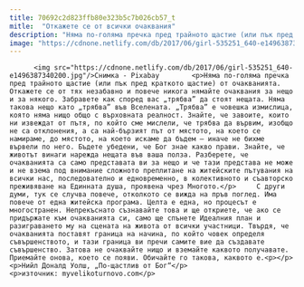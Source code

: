 ```yaml
---
title: 70692c2d823ffb80e323b5c7b026cb57_t
mitle:  "Откажете се от всички очаквания"
description: "Няма по-голяма пречка пред трайното щастие (или пък пред краткото щастие) от очакванията. Откажете се от тях незабавно и повече никога нямайте очаквания за нещо и за някого. Забравете как според вас „трябва” да стоят нещата. Няма такова нещо като „трябва” във Вселената. „Трябва” е човешка измислица, която няма нищо общо с върховната реалност. Знайте, …"
image: "https://cdnone.netlify.com/db/2017/06/girl-535251_640-e1496387340200.jpg"
---
```


          <img src="https://cdnone.netlify.com/db/2017/06/girl-535251_640-e1496387340200.jpg"/>Снимка - Pixabay        <p>Няма по-голяма пречка пред трайното щастие (или пък пред краткото щастие) от очакванията. Откажете се от тях незабавно и повече никога нямайте очаквания за нещо и за някого. Забравете как според вас „трябва” да стоят нещата. Няма такова нещо като „трябва” във Вселената. „Трябва” е човешка измислица, която няма нищо общо с върховната реалност. Знайте, че завоите, които ни извеждат от пътя, по който сме мислели, че трябва да вървим, изобщо не са отклонения, а са най-бързият път от мястото, на което се намираме, до мястото, на което искаме да бъдем – иначе не бихме вървели по него. Бъдете убедени, че Бог знае какво прави. Знайте, че животът винаги нарежда нещата във ваша полза. Разберете, че очакванията са само представата ви за нещо и че тази представа не може и не взема под внимание сложното преплитане на житейските пътувания на всички нас, последователно и едновременно, в колективното и съавторско преживяване на Единната душа, проявена чрез Многото.</p>     С други думи, тук се случва повече, отколкото се вижда на пръв поглед. Има повече от една житейска програма. Целта е една, но процесът е многостранен. Непрекъснато съзнавайте това и ще откриете, че ако се придържате към очакванията си, само ще спънете Идеалния план и разиграването му на сцената на живота от всички участници. Твърдя, че очакванията поставят граница на начина, по който човек определя съвършенството, и тази граница ви пречи самите вие да създавате съвършенство. Затова не очаквайте нищо и вземайте каквото получавате. Приемайте онова, което се появи. Обичайте го такова, каквото е.<p></p> <p>Нийл Доналд Уолш, „По-щастлив от Бог“</p> <p>източник: myvelikoturnovo.com</p>        